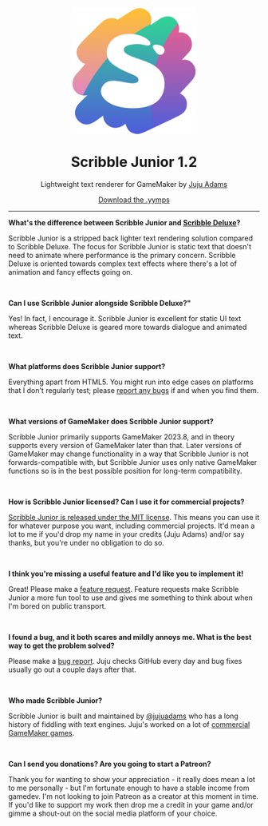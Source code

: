 <img src="https://raw.githubusercontent.com/jujuadams/ScribbleJunior/master/LOGO.png" width="50%" style="display: block; margin: auto;" />
<h1 align="center">Scribble Junior 1.2</h1>
<p align="center">Lightweight text renderer for GameMaker by <a href="https://www.jujuadams.com/" target="_blank">Juju Adams</a></p>

<p align="center"><a href="https://github.com/jujuadams/ScribbleJunior/releases/" target="_blank">Download the .yymps</a></p>

---

**What's the difference between Scribble Junior and [Scribble Deluxe](https://github.com/JujuAdams/Scribble/)?**

Scribble Junior is a stripped back lighter text rendering solution compared to Scribble Deluxe. The focus for Scribble Junior is static text that doesn't need to animate where performance is the primary concern. Scribble Deluxe is oriented towards complex text effects where there's a lot of animation and fancy effects going on.

&nbsp;

**Can I use Scribble Junior alongside Scribble Deluxe?"**

Yes! In fact, I encourage it. Scribble Junior is excellent for static UI text whereas Scribble Deluxe is geared more towards dialogue and animated text.

&nbsp;

**What platforms does Scribble Junior support?**

Everything apart from HTML5. You might run into edge cases on platforms that I don't regularly test; please [report any bugs](https://github.com/JujuAdams/ScribbleJunior/issues) if and when you find them.

&nbsp;

**What versions of GameMaker does Scribble Junior support?**

Scribble Junior primarily supports GameMaker 2023.8, and in theory supports every version of GameMaker later than that. Later versions of GameMaker may change functionality in a way that Scribble Junior is not forwards-compatible with, but Scribble Junior uses only native GameMaker functions so is in the best possible position for long-term compatibility.

&nbsp;

**How is Scribble Junior licensed? Can I use it for commercial projects?**

[Scribble Junior is released under the MIT license](https://github.com/JujuAdams/ScribbleJunior/blob/master/LICENSE). This means you can use it for whatever purpose you want, including commercial projects. It'd mean a lot to me if you'd drop my name in your credits (Juju Adams) and/or say thanks, but you're under no obligation to do so.

&nbsp;

**I think you're missing a useful feature and I'd like you to implement it!**

Great! Please make a [feature request](https://github.com/JujuAdams/ScribbleJunior/issues). Feature requests make Scribble Junior a more fun tool to use and gives me something to think about when I'm bored on public transport.

&nbsp;

**I found a bug, and it both scares and mildly annoys me. What is the best way to get the problem solved?**

Please make a [bug report](https://github.com/JujuAdams/ScribbleJunior/issues). Juju checks GitHub every day and bug fixes usually go out a couple days after that.

&nbsp;

**Who made Scribble Junior?**

Scribble Junior is built and maintained by [@jujuadams](https://twitter.com/jujuadams) who has a long history of fiddling with text engines. Juju's worked on a lot of [commercial GameMaker games](http://www.jujuadams.com/).

&nbsp;

**Can I send you donations? Are you going to start a Patreon?**

Thank you for wanting to show your appreciation - it really does mean a lot to me personally - but I'm fortunate enough to have a stable income from gamedev. I'm not looking to join Patreon as a creator at this moment in time. If you'd like to support my work then drop me a credit in your game and/or gimme a shout-out on the social media platform of your choice.
